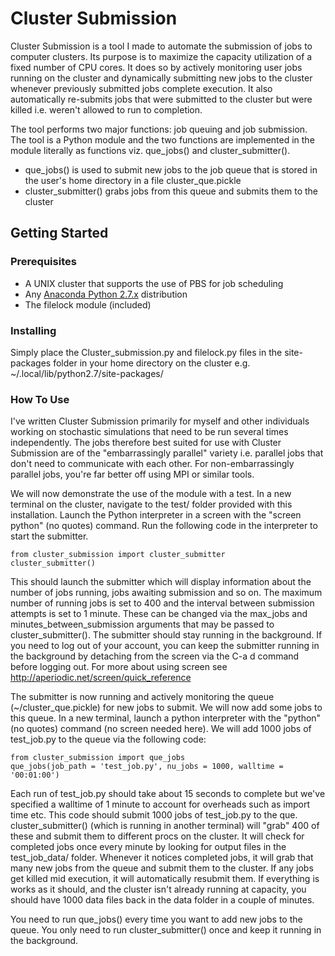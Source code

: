 # Cluster Submission

Cluster Submission is a tool I made to automate the submission of jobs to computer clusters. Its purpose is to maximize the capacity utilization of a fixed number of CPU cores. It does so by actively monitoring user jobs running on the cluster and dynamically submitting new jobs to the cluster whenever previously submitted jobs complete execution. It also automatically re-submits jobs that were submitted to the cluster but were killed i.e. weren't allowed to run to completion.

The tool performs two major functions: job queuing and job submission. The tool is a Python module and the two functions are implemented in the module literally as functions viz. que_jobs() and cluster_submitter().
- que_jobs() is used to submit new jobs to the job queue that is stored in the user's home directory in a file cluster_que.pickle
- cluster_submitter() grabs jobs from this queue and submits them to the cluster

## Getting Started

### Prerequisites

- A UNIX cluster that supports the use of PBS for job scheduling
- Any [Anaconda Python 2.7.x](https://www.continuum.io/downloads) distribution
- The filelock module (included)


### Installing

Simply place the Cluster_submission.py and filelock.py files in the site-packages folder in your home directory on the cluster e.g. ~/.local/lib/python2.7/site-packages/


### How To Use

I've written Cluster Submission primarily for myself and other individuals working on stochastic simulations that need to be run several times independently. The jobs therefore best suited for use with Cluster Submission are of the "embarrassingly parallel" variety i.e. parallel jobs that don't need to communicate with each other. For non-embarrassingly parallel jobs, you're far better off using MPI or similar tools.

We will now demonstrate the use of the module with a test. In a new terminal on the cluster, navigate to the test/ folder provided with this installation. Launch the Python interpreter in a screen with the "screen python" (no quotes) command. Run the following code in the interpreter to start the submitter.

```
from cluster_submission import cluster_submitter
cluster_submitter()
```

This should launch the submitter which will display information about the number of jobs running, jobs awaiting submission and so on. The maximum number of running jobs is set to 400 and the interval between submission attempts is set to 1 minute. These can be changed via the max_jobs and minutes_between_submission arguments that may be passed to cluster_submitter(). The submitter should stay running in the background. If you need to log out of your account, you can keep the submitter running in the background by detaching from the screen via the C-a d command before logging out. For more about using screen see http://aperiodic.net/screen/quick_reference

The submitter is now running and actively monitoring the queue (~/cluster_que.pickle) for new jobs to submit. We will now add some jobs to this queue. In a new terminal, launch a python interpreter with the "python" (no quotes) command (no screen needed here). We will add 1000 jobs of test_job.py to the queue via the following code:

```
from cluster_submission import que_jobs
que_jobs(job_path = 'test_job.py', nu_jobs = 1000, walltime = '00:01:00')
```

Each run of test_job.py should take about 15 seconds to complete but we've specified a walltime of 1 minute to account for overheads such as import time etc. This code should submit 1000 jobs of test_job.py to the que. cluster_submitter() (which is running in another terminal) will "grab" 400 of these and submit them to different procs on the cluster. It will check for completed jobs once every minute by looking for output files in the test_job_data/ folder. Whenever it notices completed jobs, it will grab that many new jobs from the queue and submit them to the cluster. If any jobs get killed mid execution, it will automatically resubmit them. If everything is works as it should, and the cluster isn't already running at capacity, you should have 1000 data files back in the data folder in a couple of minutes.

You need to run que_jobs() every time you want to add new jobs to the queue. You only need to run cluster_submitter() once and keep it running in the background.